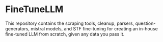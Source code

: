 # FineTuneLLM

This repository contains the scraping tools, cleanup, parsers, question-generators, mistral models, and STF fine-tuning for creating an in-house fine-tuned LLM from scratch, given any data you pass it.
